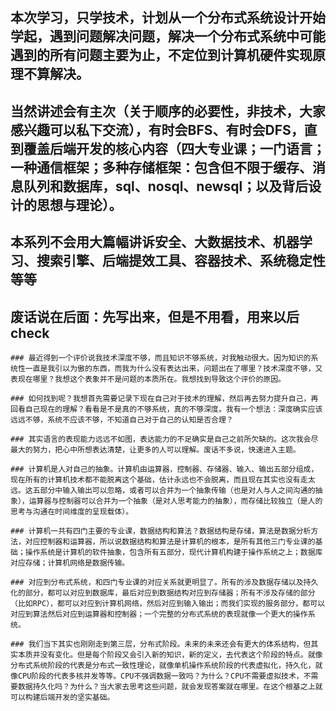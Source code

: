 ## 本次学习，只学技术，计划从一个分布式系统设计开始学起，遇到问题解决问题，解决一个分布式系统中可能遇到的所有问题主要为止，不定位到计算机硬件实现原理不算解决。

## 当然讲述会有主次（关于顺序的必要性，非技术，大家感兴趣可以私下交流），有时会BFS、有时会DFS，直到覆盖后端开发的核心内容（四大专业课；一门语言；一种通信框架；多种存储框架：包含但不限于缓存、消息队列和数据库，sql、nosql、newsql；以及背后设计的思想与理论）。

## 本系列不会用大篇幅讲诉安全、大数据技术、机器学习、搜索引擎、后端提效工具、容器技术、系统稳定性等等

## 废话说在后面：先写出来，但是不用看，用来以后check

    ### 最近得到一个评价说我技术深度不够，而且知识不够系统，对我触动很大。因为知识的系统性一直是我引以为傲的东西，而我为什么没有表达出来，问题出在了哪里？技术深度不够，又表现在哪里？我想这个表象并不是问题的本质所在。我想找到导致这个评价的原因。
    
    ### 如何找到呢？我想首先需要记录下现在自己对于技术的理解，然后再去努力提升自己，再回看自己现在的理解？看看是不是真的不够系统，真的不够深度。我有一个想法：深度确实应该远远不够，系统不应该不够，不知道自己对于自己的认知是否合理？
    
    ### 其实语言的表现能力远远不如图，表达能力的不足确实是自己之前所欠缺的。这次我会尽最大的努力，把心中所想表达清楚，让更多的人可以理解。废话不多说，快速进入主题。
    
    ### 计算机是人对自己的抽象。计算机由运算器，控制器、存储器、输入、输出五部分组成，现在所有的计算机技术都不能脱离这个基础，估计永远也不会脱离，而且现在其实也没有走太远。这五部分中输入输出可以忽略，或者可以合并为一个抽象传输（也是对人与人之间沟通的抽象），运算器与控制器可以合并为一个抽象（是对人思考能力的抽象），而存储比较独立（是人的思考与沟通在时间维度的呈现载体）。
    
    ### 计算机一共有四门主要的专业课，数据结构和算法？数据结构是存储，算法是数据分析方法，对应控制器和运算器，所以说数据结构和算法是计算机的根本，是所有其他三门专业课的基础；操作系统是计算机的软件抽象，包含所有五部分，现代计算机构建于操作系统之上；数据库对应存储；计算机网络是数据传输。
    
    ### 对应到分布式系统，和四门专业课的对应关系就更明显了。所有的涉及数据存储以及持久化的部分，都可以对应到数据库，最后对应到数据结构对应到存储器；所有不涉及存储的部分（比如RPC），都可以对应到计算机网络，然后对应到输入输出；而我们实现的服务部分，都可以对应到算法然后对应到运算器和控制器；一个完整的分布式系统的表现就像一个更大的操作系统。
    
    ### 我们当下其实也刚刚走到第三层，分布式阶段。未来的未来还会有更大的体系结构，但其实本质并没有变化。但是每个阶段又会引入新的知识，新的定义，去代表这个阶段的特点。就像分布式系统阶段的代表是分布式一致性理论，就像单机操作系统阶段的代表虚拟化，持久化，就像CPU阶段的代表多核并发等等。CPU不强调数据一致吗？为什么？CPU不需要虚拟技术，不需要数据持久化吗？为什么？当大家去思考这些问题，就会发现答案就在哪里。在这个根基之上就可以构建后端开发的坚实基础。
